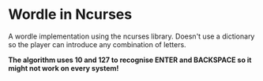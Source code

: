 # Wordle in Ncurses

A wordle implementation using the ncurses library.
Doesn't use a dictionary so the player can introduce any combination of letters.

**The algorithm uses 10 and 127 to recognise ENTER and BACKSPACE so it might not work on every system!**
